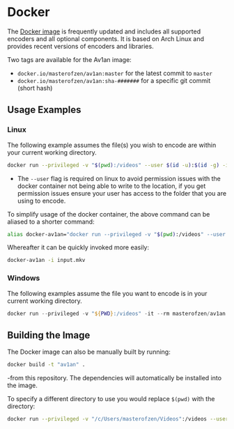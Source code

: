# Docker

The [Docker image](https://hub.docker.com/r/masterofzen/av1an) is frequently updated and includes all supported encoders and all optional components. It is based on Arch Linux and provides recent versions of encoders and libraries.

Two tags are available for the Av1an image:
- `docker.io/masterofzen/av1an:master` for the latest commit to `master`
- `docker.io/masterofzen/av1an:sha-#######` for a specific git commit (short hash)

## Usage Examples

### Linux

The following example assumes the file(s) you wish to encode are within your current working directory.

```bash
docker run --privileged -v "$(pwd):/videos" --user $(id -u):$(id -g) -it --rm masterofzen/av1an:master -i input.mkv <options>
```
* The `--user` flag is required on linux to avoid permission issues with the docker container not being able to write to the location, if you get permission issues ensure your user has access to the folder that you are using to encode.

To simplify usage of the docker container, the above command can be aliased to a shorter command:
```bash
alias docker-av1an="docker run --privileged -v "$(pwd):/videos" --user $(id -u):$(id -g) -it --rm masterofzen/av1an:master"
```
Whereafter it can be quickly invoked more easily:
```bash
docker-av1an -i input.mkv
```

### Windows

The following examples assume the file you want to encode is in your current working directory.

```powershell
docker run --privileged -v "${PWD}:/videos" -it --rm masterofzen/av1an:master -i input.mkv <options>
```

## Building the Image

The Docker image can also be manually built by running:

```sh
docker build -t "av1an" .
```

-from this repository. The dependencies will automatically be installed into the image.

To specify a different directory to use you would replace `$(pwd)` with the directory:

```bash
docker run --privileged -v "/c/Users/masterofzen/Videos":/videos --user $(id -u):$(id -g) -it --rm masterofzen/av1an:master -i S01E01.mkv {options}
```